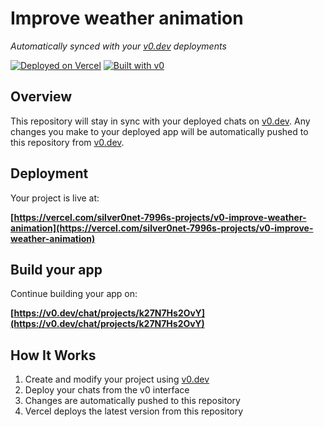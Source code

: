 # Improve weather animation

*Automatically synced with your [v0.dev](https://v0.dev) deployments*

[![Deployed on Vercel](https://img.shields.io/badge/Deployed%20on-Vercel-black?style=for-the-badge&logo=vercel)](https://vercel.com/silver0net-7996s-projects/v0-improve-weather-animation)
[![Built with v0](https://img.shields.io/badge/Built%20with-v0.dev-black?style=for-the-badge)](https://v0.dev/chat/projects/k27N7Hs2OvY)

## Overview

This repository will stay in sync with your deployed chats on [v0.dev](https://v0.dev).
Any changes you make to your deployed app will be automatically pushed to this repository from [v0.dev](https://v0.dev).

## Deployment

Your project is live at:

**[https://vercel.com/silver0net-7996s-projects/v0-improve-weather-animation](https://vercel.com/silver0net-7996s-projects/v0-improve-weather-animation)**

## Build your app

Continue building your app on:

**[https://v0.dev/chat/projects/k27N7Hs2OvY](https://v0.dev/chat/projects/k27N7Hs2OvY)**

## How It Works

1. Create and modify your project using [v0.dev](https://v0.dev)
2. Deploy your chats from the v0 interface
3. Changes are automatically pushed to this repository
4. Vercel deploys the latest version from this repository